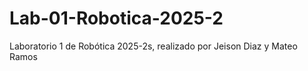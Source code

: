 # Lab-01-Robotica-2025-2
Laboratorio 1 de Robótica 2025-2s, realizado por Jeison Diaz y Mateo Ramos
